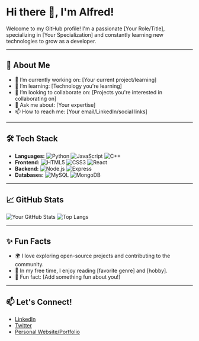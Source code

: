 # Hi there 👋, I'm Alfred!

Welcome to my GitHub profile! I'm a passionate [Your Role/Title], specializing in [Your Specialization] and constantly learning new technologies to grow as a developer.

---

## 🚀 About Me
- 🔭 I’m currently working on: [Your current project/learning]
- 🌱 I’m learning: [Technology you're learning]
- 👯 I’m looking to collaborate on: [Projects you're interested in collaborating on]
- 💬 Ask me about: [Your expertise]
- 📫 How to reach me: [Your email/LinkedIn/social links]

---

## 🛠️ Tech Stack
- **Languages:** ![Python](https://img.shields.io/badge/-Python-333333?style=flat&logo=python) ![JavaScript](https://img.shields.io/badge/-JavaScript-333333?style=flat&logo=javascript) ![C++](https://img.shields.io/badge/-C++-333333?style=flat&logo=cplusplus)
- **Frontend:** ![HTML5](https://img.shields.io/badge/-HTML5-333333?style=flat&logo=HTML5) ![CSS3](https://img.shields.io/badge/-CSS3-333333?style=flat&logo=css3) ![React](https://img.shields.io/badge/-React-333333?style=flat&logo=react)
- **Backend:** ![Node.js](https://img.shields.io/badge/-Node.js-333333?style=flat&logo=node.js) ![Express](https://img.shields.io/badge/-Express-333333?style=flat&logo=express)
- **Databases:** ![MySQL](https://img.shields.io/badge/-MySQL-333333?style=flat&logo=mysql) ![MongoDB](https://img.shields.io/badge/-MongoDB-333333?style=flat&logo=mongodb)

---

## 📈 GitHub Stats
![Your GitHub Stats](https://github-readme-stats.vercel.app/api?username=YourUsername&show_icons=true&theme=dark)
![Top Langs](https://github-readme-stats.vercel.app/api/top-langs/?username=YourUsername&layout=compact&theme=dark)

---

## ✨ Fun Facts
- 🌍 I love exploring open-source projects and contributing to the community.
- 📖 In my free time, I enjoy reading [favorite genre] and [hobby].
- 🎯 Fun fact: [Add something fun about you!]

---

## 📫 Let's Connect!
- [LinkedIn](https://www.linkedin.com/in/YourProfile)
- [Twitter](https://twitter.com/YourHandle)
- [Personal Website/Portfolio](https://yourwebsite.com)
